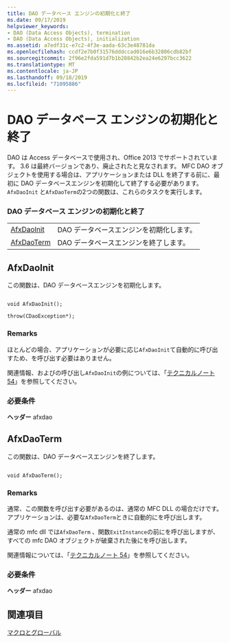 ```yaml
---
title: DAO データベース エンジンの初期化と終了
ms.date: 09/17/2019
helpviewer_keywords:
- DAO (Data Access Objects), termination
- DAO (Data Access Objects), initialization
ms.assetid: a7edf31c-e7c2-4f3e-aada-63c3e48781da
ms.openlocfilehash: ccdf2e7b0f31576dddccad016e6b32806cdb82bf
ms.sourcegitcommit: 2f96e2fda591d7b1b28842b2ea24e6297bcc3622
ms.translationtype: MT
ms.contentlocale: ja-JP
ms.lasthandoff: 09/18/2019
ms.locfileid: "71095886"
---
```

# <a name="dao-database-engine-initialization-and-termination"></a>DAO データベース エンジンの初期化と終了

DAO は Access データベースで使用され、Office 2013 でサポートされています。 3.6 は最終バージョンであり、廃止されたと見なされます。 MFC DAO オブジェクトを使用する場合は、アプリケーションまたは DLL を終了する前に、最初に DAO データベースエンジンを初期化して終了する必要があります。 `AfxDaoInit` と`AfxDaoTerm`の2つの関数は、これらのタスクを実行します。

### <a name="dao-database-engine-initialization-and-termination"></a>DAO データベース エンジンの初期化と終了

|||
|-|-|
|[AfxDaoInit](#afxdaoinit)|DAO データベースエンジンを初期化します。|
|[AfxDaoTerm](#afxdaoterm)|DAO データベースエンジンを終了します。|

##  <a name="afxdaoinit"></a>AfxDaoInit

この関数は、DAO データベースエンジンを初期化します。

```

void AfxDaoInit();

throw(CDaoException*);
```

### <a name="remarks"></a>Remarks

ほとんどの場合、アプリケーションが必要に応じ`AfxDaoInit`て自動的に呼び出すため、を呼び出す必要はありません。

関連情報、およびの呼び出し`AfxDaoInit`の例については、「[テクニカルノート 54](../../mfc/tn054-calling-dao-directly-while-using-mfc-dao-classes.md)」を参照してください。

### <a name="requirements"></a>必要条件

  **ヘッダー** afxdao

##  <a name="afxdaoterm"></a>AfxDaoTerm

この関数は、DAO データベースエンジンを終了します。

```

void AfxDaoTerm();
```

### <a name="remarks"></a>Remarks

通常、この関数を呼び出す必要があるのは、通常の MFC DLL の場合だけです。アプリケーションは、必要な`AfxDaoTerm`ときに自動的にを呼び出します。

通常の mfc dll では`AfxDaoTerm` 、関数`ExitInstance`の前にを呼び出しますが、すべての mfc DAO オブジェクトが破棄された後にを呼び出します。

関連情報については、「[テクニカルノート 54](../../mfc/tn054-calling-dao-directly-while-using-mfc-dao-classes.md)」を参照してください。

### <a name="requirements"></a>必要条件

  **ヘッダー** afxdao

## <a name="see-also"></a>関連項目

[マクロとグローバル](../../mfc/reference/mfc-macros-and-globals.md)
